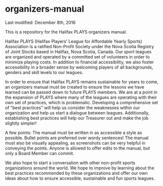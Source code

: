 # organizers-manual
Last modified: December 8th, 2016

This is a repository for the Halifax PLAYS organizers manual.

Halifax PLAYS (Halifax Players' League for Affordable Yearly Sports) Association is a ratified Non-Profit Society under the Nova Scotia Registry of Joint Stocks based in Halifax, Nova Scotia, Canada. Our sport leagues are organized and operated by a committed set of volunteers in order to minimize playing costs. In addition to financial accessibility, we also foster accessibility in a broader sense by welcoming players of all backgrounds, genders and skill levels to our leagues. 

In order to ensure that Halifax PLAYS remains sustainable for years to come, an organizers manual must be created to ensure the lessons we have learned can be passed down to future PLAYS members. We are at a point in the expansion of PLAYS where many of the leagues are operating with their own set of practices, which is problematic. Developing a comprehensive set of "best practices" will help us consider the weaknesses within our organization and help us start a dialogue between leagues. Additionally, establishing best practices will help our Treasurer out and make the job slightly simpler! 

A few points: The manual must be written in as accessible a style as possible. Bullet points are preferred over wordy sentences! The manual must also be visually appealing, as screenshots can be very helpful in conveying the points. Anyone is allowed to offer edits to the manual, but only a Board Member can commit.
  
We also hope to start a conversation with other non-profit sports organizations around the world. We hope to improve by learning about the best practices recommended by these organizations and offer our own ideas about how to ensure accessible, sustainable and fun sports leagues.
